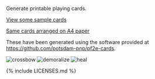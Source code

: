 Generate printable playing cards.

[View some sample cards](./cards.pdf)

[Same cards arranged on A4 paper](./a4print.pdf)

These have been generated using the software provided at <https://github.com/potsdam-pnp/pf2e-cards>.

![crossbow](./Crossbow.png)
![demoralize](./Demoralize.png)
![heal](./Heal.png)

{% include LICENSES.md %}

[license]: https://github.com/potsdam-pnp/pf2e-cards/blob/main/LICENSE
[license-altedin1451]: https://github.com/potsdam-pnp/pf2e-cards/blob/main/fonts/LICENSE-din1451alt
[license-ogl]: https://github.com/potsdam-pnp/pf2e-cards/blob/main/cards/LICENSE-OGL
[license-stix2]: https://github.com/potsdam-pnp/pf2e-cards/blob/main/fonts/LICENSE-STIXTwo
[symbols.tex]: https://github.com/potsdam-pnp/pf2e-cards/blob/main/symbols.tex
[fonts/PF2ESymbols]: https://github.com/potsdam-pnp/pf2e-cards/tree/main/fonts/PF2ESymbols